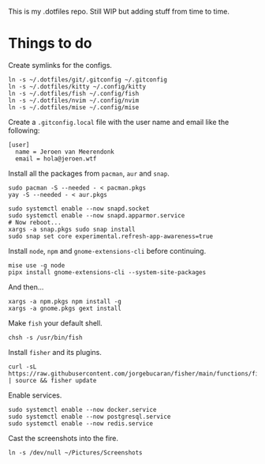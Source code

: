 This is my .dotfiles repo. Still WIP but adding stuff from time to time.

# Things to do

Create symlinks for the configs.

```
ln -s ~/.dotfiles/git/.gitconfig ~/.gitconfig
ln -s ~/.dotfiles/kitty ~/.config/kitty
ln -s ~/.dotfiles/fish ~/.config/fish
ln -s ~/.dotfiles/nvim ~/.config/nvim
ln -s ~/.dotfiles/mise ~/.config/mise
```

Create a `.gitconfig.local` file with the user name and email like the following:

```
[user]
  name = Jeroen van Meerendonk
  email = hola@jeroen.wtf
```

Install all the packages from `pacman`, `aur` and `snap`.

```
sudo pacman -S --needed - < pacman.pkgs
yay -S --needed - < aur.pkgs

sudo systemctl enable --now snapd.socket
sudo systemctl enable --now snapd.apparmor.service
# Now reboot...
xargs -a snap.pkgs sudo snap install
sudo snap set core experimental.refresh-app-awareness=true
```

Install `node`, `npm` and `gnome-extensions-cli` before continuing.

```
mise use -g node
pipx install gnome-extensions-cli --system-site-packages
```

And then...

```
xargs -a npm.pkgs npm install -g
xargs -a gnome.pkgs gext install
```

Make `fish` your default shell.

```
chsh -s /usr/bin/fish
```

Install `fisher` and its plugins.

```
curl -sL https://raw.githubusercontent.com/jorgebucaran/fisher/main/functions/fisher.fish | source && fisher update
```

Enable services.

```
sudo systemctl enable --now docker.service
sudo systemctl enable --now postgresql.service
sudo systemctl enable --now redis.service
```

Cast the screenshots into the fire.

```
ln -s /dev/null ~/Pictures/Screenshots
```

